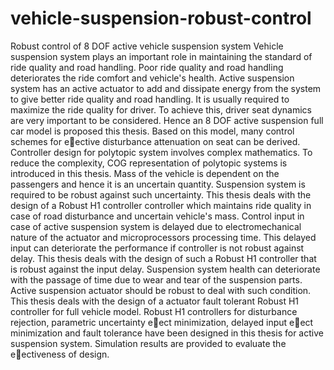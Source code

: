# vehicle-suspension-robust-control
Robust control of 8 DOF active vehicle suspension system
Vehicle suspension system plays an important role in maintaining the standard of
ride quality and road handling. Poor ride quality and road handling deteriorates
the ride comfort and vehicle's health. Active suspension system has an active
actuator to add and dissipate energy from the system to give better ride quality
and road handling.
It is usually required to maximize the ride quality for driver. To achieve this,
driver seat dynamics are very important to be considered. Hence an 8 DOF active
suspension full car model is proposed this thesis. Based on this model, many
control schemes for eective disturbance attenuation on seat can be derived.
Controller design for polytopic system involves complex mathematics. To reduce
the complexity, COG representation of polytopic systems is introduced in this
thesis.
Mass of the vehicle is dependent on the passengers and hence it is an uncertain
quantity. Suspension system is required to be robust against such uncertainty.
This thesis deals with the design of a Robust H1 controller controller which
maintains ride quality in case of road disturbance and uncertain vehicle's mass.
Control input in case of active suspension system is delayed due to electromechanical
nature of the actuator and microprocessors processing time. This
delayed input can deteriorate the performance if controller is not robust against
delay. This thesis deals with the design of such a Robust H1 controller that is
robust against the input delay.
Suspension system health can deteriorate with the passage of time due to wear and tear of the suspension parts. Active suspension actuator should be robust to
deal with such condition. This thesis deals with the design of a actuator fault
tolerant Robust H1 controller for full vehicle model.
Robust H1 controllers for disturbance rejection, parametric uncertainty eect
minimization, delayed input eect minimization and fault tolerance have been
designed in this thesis for active suspension system. Simulation results are
provided to evaluate the eectiveness of design.
